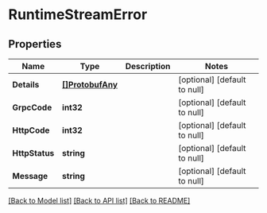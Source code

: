 # RuntimeStreamError

## Properties
Name | Type | Description | Notes
------------ | ------------- | ------------- | -------------
**Details** | [**[]ProtobufAny**](protobufAny.md) |  | [optional] [default to null]
**GrpcCode** | **int32** |  | [optional] [default to null]
**HttpCode** | **int32** |  | [optional] [default to null]
**HttpStatus** | **string** |  | [optional] [default to null]
**Message** | **string** |  | [optional] [default to null]

[[Back to Model list]](../README.md#documentation-for-models) [[Back to API list]](../README.md#documentation-for-api-endpoints) [[Back to README]](../README.md)

